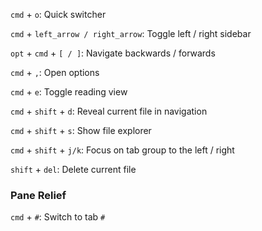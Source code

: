 `cmd` + `o`: Quick switcher

`cmd` + `left_arrow / right_arrow`: Toggle left / right sidebar

`opt` + `cmd` + `[ / ]`: Navigate backwards / forwards

`cmd` + `,`: Open options

`cmd` + `e`: Toggle reading view

`cmd` + `shift` + `d`: Reveal current file in navigation

`cmd` + `shift` + `s`: Show file explorer

`cmd` + `shift` + `j/k`:  Focus on tab group to the left / right

`shift` + `del`: Delete current file
### Pane Relief

`cmd` + `#`: Switch to tab `#`

